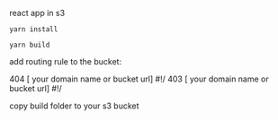 react app in s3

`yarn install`

`yarn build`

add routing rule to the bucket:

<RoutingRules>
  <RoutingRule>
    <Condition>
      <HttpErrorCodeReturnedEquals>404</HttpErrorCodeReturnedEquals>
    </Condition>
    <Redirect>
      <HostName>[ your domain name or bucket url]</HostName>
      <ReplaceKeyPrefixWith>#!/</ReplaceKeyPrefixWith>
    </Redirect>
  </RoutingRule>
  <RoutingRule>
    <Condition>
      <HttpErrorCodeReturnedEquals>403</HttpErrorCodeReturnedEquals>
    </Condition>
    <Redirect>
      <HostName>[ your domain name or bucket url]</HostName>
      <ReplaceKeyPrefixWith>#!/</ReplaceKeyPrefixWith>
    </Redirect>
  </RoutingRule>
</RoutingRules>


copy build folder to your s3 bucket